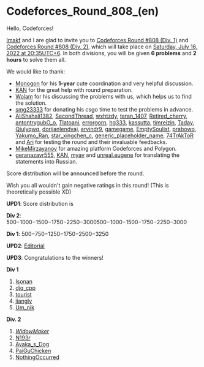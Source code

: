 # Codeforces_Round_808_(en)

Hello, Codeforces!

[Imakf](https://codeforces.com/profile/Imakf "Master Imakf") and I are glad to invite you to [Codeforces Round #808 (Div. 1)](https://codeforces.com/contest/1707) and [Codeforces Round #808 (Div. 2)](https://codeforces.com/contest/1708), which will take place on [Saturday, July 16, 2022 at 20:35UTC+6](https://codeforces.com/https://www.timeanddate.com/worldclock/fixedtime.html?day=16&month=7&year=2022&hour=17&min=35&sec=0&p1=166). In both divisions, you will be given **6 problems** and **2 hours** to solve them all.

We would like to thank:

 * [Monogon](https://codeforces.com/profile/Monogon "Grandmaster Monogon") for his **1-year** cute coordination and very helpful discussion.
* [KAN](https://codeforces.com/profile/KAN "Legendary Grandmaster KAN") for the great help with round preparation.
* [Wolam](https://codeforces.com/profile/Wolam "Candidate Master Wolam") for his discussing the problems with us, which helps us to find the solution.
* [smg23333](https://codeforces.com/profile/smg23333 "Expert smg23333") for donating his csgo time to test the problems in advance.
* [AliShahali1382](https://codeforces.com/profile/AliShahali1382 "Grandmaster AliShahali1382"), [SecondThread](https://codeforces.com/profile/SecondThread "Grandmaster SecondThread"), [wxhtzdy](https://codeforces.com/profile/wxhtzdy "Grandmaster wxhtzdy"), [taran_1407](https://codeforces.com/profile/taran_1407 "Master taran_1407"), [Retired_cherry](https://codeforces.com/profile/Retired_cherry "Candidate Master Retired_cherry"), [antontrygubO_o](https://codeforces.com/profile/antontrygubO_o "International Grandmaster antontrygubO_o"), [Tlatoani](https://codeforces.com/profile/Tlatoani "Grandmaster Tlatoani"), [errorgorn](https://codeforces.com/profile/errorgorn "International Grandmaster errorgorn"), [hg333](https://codeforces.com/profile/hg333 "Master hg333"), [kassutta](https://codeforces.com/profile/kassutta "Specialist kassutta"), [timreizin](https://codeforces.com/profile/timreizin "Master timreizin"), [Taday](https://codeforces.com/profile/Taday "Master Taday"), [Qiulyqwq](https://codeforces.com/profile/Qiulyqwq "Master Qiulyqwq"), [dorijanlendvaj](https://codeforces.com/profile/dorijanlendvaj "International Grandmaster dorijanlendvaj"), [arvindr9](https://codeforces.com/profile/arvindr9 "Master arvindr9"), [gamegame](https://codeforces.com/profile/gamegame "Legendary Grandmaster gamegame"), [EmptySoulist](https://codeforces.com/profile/EmptySoulist "Grandmaster EmptySoulist"), [prabowo](https://codeforces.com/profile/prabowo "Grandmaster prabowo"), [Yakumo_Ran](https://codeforces.com/profile/Yakumo_Ran "Master Yakumo_Ran"), [star_xingchen_c](https://codeforces.com/profile/star_xingchen_c "Master star_xingchen_c"), [generic_placeholder_name](https://codeforces.com/profile/generic_placeholder_name "Grandmaster generic_placeholder_name"), [74TrAkToR](https://codeforces.com/profile/74TrAkToR "Grandmaster 74TrAkToR") and [Ari](https://codeforces.com/profile/Ari "Grandmaster Ari") for testing the round and their invaluable feedbacks.
* [MikeMirzayanov](https://codeforces.com/profile/MikeMirzayanov "Headquarters, MikeMirzayanov") for amazing platform Codeforces and Polygon.
* [geranazavr555](https://codeforces.com/profile/geranazavr555 "Headquarters, geranazavr555"), [KAN](https://codeforces.com/profile/KAN "Legendary Grandmaster KAN"), [myav](https://codeforces.com/profile/myav "Pupil myav") and [unreal.eugene](https://codeforces.com/profile/unreal.eugene "Candidate Master unreal.eugene") for translating the statements into Russian.

Score distribution will be announced before the round.

Wish you all wouldn't gain negative ratings in this round! (This is theoretically possible XD)

**UPD1**: Score distribution is

**Div 2**: 500−1000−1500−1750−2250−3000500−1000−1500−1750−2250−3000

**Div 1**: 500−750−1250−1750−2500−3250

**UPD2**: [Editorial](Tutorial_(en).md)

**UPD3**: Congratulations to the winners!

**Div 1**

 1. [Isonan](https://codeforces.com/profile/Isonan "Legendary Grandmaster Isonan")
2. [djq_cpp](https://codeforces.com/profile/djq_cpp "Legendary Grandmaster djq_cpp")
3. [tourist](https://codeforces.com/profile/tourist "Legendary Grandmaster tourist")
4. [jiangly](https://codeforces.com/profile/jiangly "Legendary Grandmaster jiangly")
5. [Um_nik](https://codeforces.com/profile/Um_nik "Legendary Grandmaster Um_nik")

**Div. 2**

 1. [_WidowMaker_](https://codeforces.com/profile/_WidowMaker_ "Unrated, _WidowMaker_")
2. [N193r](https://codeforces.com/profile/N193r "Newbie N193r")
3. [Ayaka_s_Dog](https://codeforces.com/profile/Ayaka_s_Dog "Specialist Ayaka_s_Dog")
4. [PaiGuChicken](https://codeforces.com/profile/PaiGuChicken "Unrated, PaiGuChicken")
5. [NothingOccurred](https://codeforces.com/profile/NothingOccurred "Specialist NothingOccurred")
